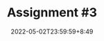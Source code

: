 ---
type: assignment
date: 2022-05-02T23:59:59+8:49
title: 'Assignment #3'
pdf: /static_files/assignments/03_assignment.pdf
attachment: /static_files/assignments/03_assignment.zip
#solutions: /static_files/assignments/asg_solutions.pdf
due_event: 
    type: due
    date: 2022-05-17T23:59:59
    description: 'Assignment #3 due'
---